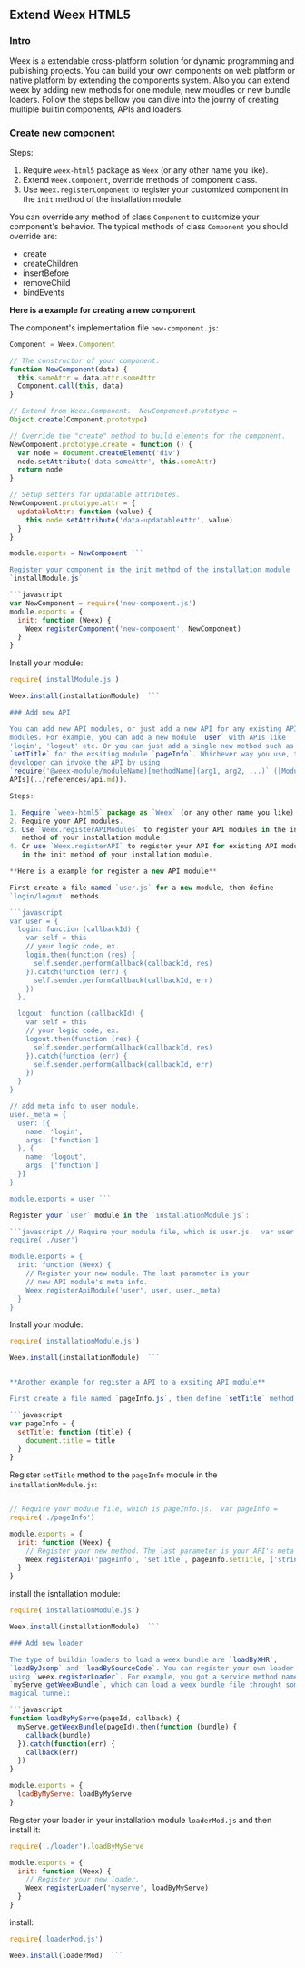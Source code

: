 ## Extend Weex HTML5

### Intro

Weex is a extendable cross-platform solution for dynamic programming and
publishing projects. You can build your own components on web platform or
native platform by extending the components system. Also you can extend weex
by adding new methods for one module, new moudles or new bundle
loaders. Follow the steps bellow you can dive into the journy of creating
multiple builtin components, APIs and loaders.

### Create new component

Steps:

1. Require `weex-html5` package as `Weex` (or any other name you like).
2. Extend `Weex.Component`, override methods of component class.
3. Use `Weex.registerComponent` to register your customized component in the
   `init` method of the installation module.

You can override any method of class `Component` to customize your
component's behavior. The typical methods of class `Component` you should
override are:

* create
* createChildren
* insertBefore
* removeChild
* bindEvents

**Here is a example for creating a new component**

The component's implementation file `new-component.js`:

```javascript // require weex-html5 var Weex = require('weex-html5')  var
Component = Weex.Component

// The constructor of your component.
function NewComponent(data) {
  this.someAttr = data.attr.someAttr
  Component.call(this, data)
}

// Extend from Weex.Component.  NewComponent.prototype =
Object.create(Component.prototype)

// Override the "create" method to build elements for the component.
NewComponent.prototype.create = function () {
  var node = document.createElement('div')
  node.setAttribute('data-someAttr', this.someAttr)
  return node
}

// Setup setters for updatable attributes.
NewComponent.prototype.attr = {
  updatableAttr: function (value) {
    this.node.setAttribute('data-updatableAttr', value)
  }
}

module.exports = NewComponent ```

Register your component in the init method of the installation module
`installModule.js`

```javascript
var NewComponent = require('new-component.js')
module.exports = {
  init: function (Weex) {
    Weex.registerComponent('new-component', NewComponent)
  }
}
```

Install your module:

```javascript var Weex = require('weex-html5')  var installationModule =
require('installModule.js')

Weex.install(installationModule)  ```

### Add new API

You can add new API modules, or just add a new API for any existing API
modules. For example, you can add a new module `user` with APIs like
'login', 'logout' etc. Or you can just add a single new method such as
`setTitle` for the exsiting module `pageInfo`. Whichever way you use, the
developer can invoke the API by using
`require('@weex-module/moduleName)[methodName](arg1, arg2, ...)` ([Module
APIs](../references/api.md)).

Steps:

1. Require `weex-html5` package as `Weex` (or any other name you like).
2. Require your API modules.
3. Use `Weex.registerAPIModules` to register your API modules in the init
   method of your installation module.
4. Or use `Weex.registerAPI` to register your API for existing API modules
   in the init method of your installation module.

**Here is a example for register a new API module**

First create a file named `user.js` for a new module, then define
`login/logout` methods.

```javascript
var user = {
  login: function (callbackId) {
    var self = this
    // your logic code, ex.
    login.then(function (res) {
      self.sender.performCallback(callbackId, res)
    }).catch(function (err) {
      self.sender.performCallback(callbackId, err)
    })
  },

  logout: function (callbackId) {
    var self = this
    // your logic code, ex.
    logout.then(function (res) {
      self.sender.performCallback(callbackId, res)
    }).catch(function (err) {
      self.sender.performCallback(callbackId, err)
    })
  }
}

// add meta info to user module.
user._meta = {
  user: [{
    name: 'login',
    args: ['function']
  }, {
    name: 'logout',
    args: ['function']
  }]
}

module.exports = user ```

Register your `user` module in the `installationModule.js`:

```javascript // Require your module file, which is user.js.  var user =
require('./user')

module.exports = {
  init: function (Weex) {
    // Register your new module. The last parameter is your
    // new API module's meta info.
    Weex.registerApiModule('user', user, user._meta)
  }
}
```

Install your module:

```javascript var Weex = require('weex-html5')  var installationModule =
require('installationModule.js')

Weex.install(installationModule)  ```


**Another example for register a API to a exsiting API module**

First create a file named `pageInfo.js`, then define `setTitle` method:

```javascript
var pageInfo = {
  setTitle: function (title) {
    document.title = title
  }
}
```

Register `setTitle` method to the `pageInfo` module in the
`installationModule.js`:

```javascript var weex = require('weex-html5')

// Require your module file, which is pageInfo.js.  var pageInfo =
require('./pageInfo')

module.exports = {
  init: function (Weex) {
    // Register your new method. The last parameter is your API's meta info.
    Weex.registerApi('pageInfo', 'setTitle', pageInfo.setTitle, ['string', 'string'])
  }
}
```

install the isntallation module:

```javascript var Weex = require('weex-html5')  var installationModule =
require('installationModule.js')

Weex.install(installationModule)  ```

### Add new loader

The type of buildin loaders to load a weex bundle are `loadByXHR`,
`loadByJsonp` and `loadBySourceCode`. You can register your own loader by
using `weex.registerLoader`. For example, you got a service method named
`myServe.getWeexBundle`, which can load a weex bundle file throught some
magical tunnel:

```javascript
function loadByMyServe(pageId, callback) {
  myServe.getWeexBundle(pageId).then(function (bundle) {
    callback(bundle)
  }).catch(function(err) {
    callback(err)
  })
}

module.exports = {
  loadByMyServe: loadByMyServe
}
```

Register your loader in your installation module `loaderMod.js` and then
install it:

```javascript // Require your new loader.  var loadByMyServe =
require('./loader').loadByMyServe

module.exports = {
  init: function (Weex) {
    // Register your new loader.
    Weex.registerLoader('myserve', loadByMyServe)
  }
}
```

install:

```javascript var Weex = require('weex-html5')  var loaderMod =
require('loaderMod.js')

Weex.install(loaderMod)  ```




